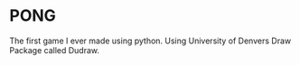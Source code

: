 # PONG
The first game I ever made using python. Using University of Denvers Draw Package called Dudraw.
